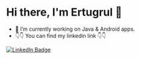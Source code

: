 
# Hi there, I'm Ertugrul 👋

- 🔭 I’m currently working on Java & Android apps.
- 👇👇 You can find my linkedin link 👇👇

[![Linkedln Badge](https://img.icons8.com/color/2x/linkedin-2--v2.gif)](https://www.linkedin.com/in/ertu%C4%9Frul-kuyucu-474b96142/)  


<!--
**ertugrulkuyucu/ertugrulkuyucu** is a ✨ _special_ ✨ repository because its `README.md` (this file) appears on your GitHub profile.


- 🔭 I’m currently working on Java & Android apps.
- 🌱 I’m currently learning Java and Android.
- 🤔 I’m looking for help with 
- 📫 How to reach me: ...
- 😄 Pronouns: ...

-->
